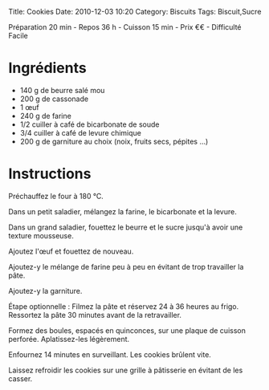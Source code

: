 Title: Cookies
Date: 2010-12-03 10:20
Category: Biscuits
Tags: Biscuit,Sucre

Préparation 20 min - Repos 36 h - Cuisson 15 min - Prix €€ - Difficulté Facile

# Ingrédients

- 140 g de beurre salé mou
- 200 g de cassonade
- 1 œuf
- 240 g de farine
- 1/2 cuiller à café de bicarbonate de soude
- 3/4 cuiller à café de levure chimique
- 200 g de garniture au choix (noix, fruits secs, pépites …)

# Instructions

Préchauffez le four à 180 °C.

Dans un petit saladier, mélangez la farine, le bicarbonate et la levure.

Dans un grand saladier, fouettez le beurre et le sucre jusqu'à avoir une texture mousseuse.

Ajoutez l'œuf et fouettez de nouveau.

Ajoutez-y le mélange de farine peu à peu en évitant de trop travailler la pâte.

Ajoutez-y la garniture.

Étape optionnelle : Filmez la pâte et réservez 24 à 36 heures au frigo.
Ressortez la pâte 30 minutes avant de la retravailler.

Formez des boules, espacés en quinconces, sur une plaque de cuisson perforée.
Aplatissez-les légèrement.

Enfournez 14 minutes en surveillant.
Les cookies brûlent vite.

Laissez refroidir les cookies sur une grille à pâtisserie en évitant de les casser.
